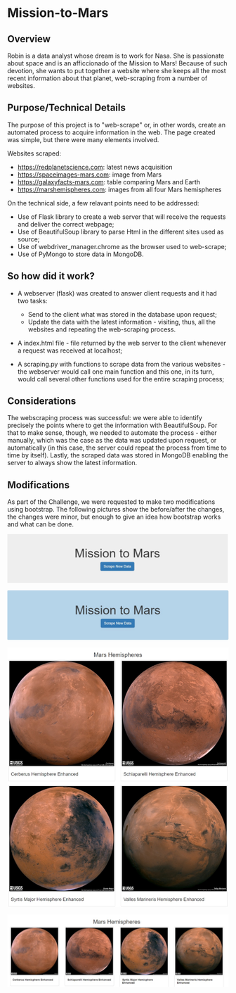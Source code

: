 # Mission-to-Mars

## Overview
Robin is a data analyst whose dream is to work for Nasa. She is passionate about space and is an afficcionado of the Mission to Mars! Because of such devotion, she wants to put together a website where she keeps all the most recent information about that planet, web-scraping from a number of websites.

## Purpose/Technical Details
The purpose of this project is to "web-scrape" or, in other words, create an automated process to acquire information in the web. The page created was simple, but there were many elements involved.

Websites scraped:
- https://redplanetscience.com: latest news acquisition
- https://spaceimages-mars.com: image from Mars
- https://galaxyfacts-mars.com: table comparing Mars and Earth
- https://marshemispheres.com: images from all four Mars hemispheres

On the technical side, a few relavant points need to be addressed:
- Use of Flask library to create a web server that will receive the requests and deliver the correct webpage;
- Use of BeautifulSoup library to parse Html in the different sites used as source;
- Use of webdriver_manager.chrome as the browser used to web-scrape;
- Use of PyMongo to store data in MongoDB.

## So how did it work?
- A webserver (flask) was created to answer client requests and it had two tasks:
  * Send to the client what was stored in the database upon request;
  * Update the data with the latest information - visiting, thus, all the websites and repeating the web-scraping process.

- A index.html file - file returned by the web server to the client whenever a request was received at localhost;

- A scraping.py with functions to scrape data from the various websites - the webserver would call one main function and this one, in its turn, would call several other functions used for the entire scraping process;

## Considerations
The webscraping process was successful: we were able to identify precisely the points where to get the information with BeautifulSoup. For that to make sense, though, we needed to automate the process - either manually, which was the case as the data was updated upon request, or automatically (in this case, the server could repeat the process from time to time by itself). Lastly, the scraped data was stored in MongoDB enabling the server to always show the latest information.

## Modifications
As part of the Challenge, we were requested to make two modifications using bootstrap. The following pictures show the before/after the changes, the changes were minor, but enough to give an idea how bootstrap works and what can be done.

![JumbotronInitial](/resources/JumbotronInitial.jpg)

![JumbotronFinal](/resources/JumbotronFinal.jpg)

![MarsHemispheresInitial](/resources/MarsHemispheresInitial.jpg)

![MarsHemispheresFinal](/resources/MarsHemispheresFinal.jpg)


